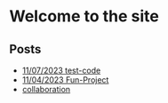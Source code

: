 # Welcome to the site

## Posts






























   - [11/07/2023 test-code](test-code.html)
   - [11/04/2023 Fun-Project](Fun-Project.html)
   - [ collaboration](collaboration.html)
